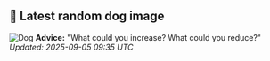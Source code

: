 ## 🐶 Latest random dog image
![Dog](https://images.dog.ceo/breeds/hound-afghan/n02088094_5504.jpg)
**Advice:** "What could you increase? What could you reduce?"
*Updated: 2025-09-05 09:35 UTC*
